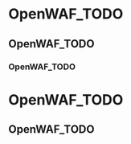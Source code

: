 # OpenWAF_TODO
## OpenWAF_TODO
### OpenWAF_TODO
OpenWAF_TODO
============
OpenWAF_TODO
------------
